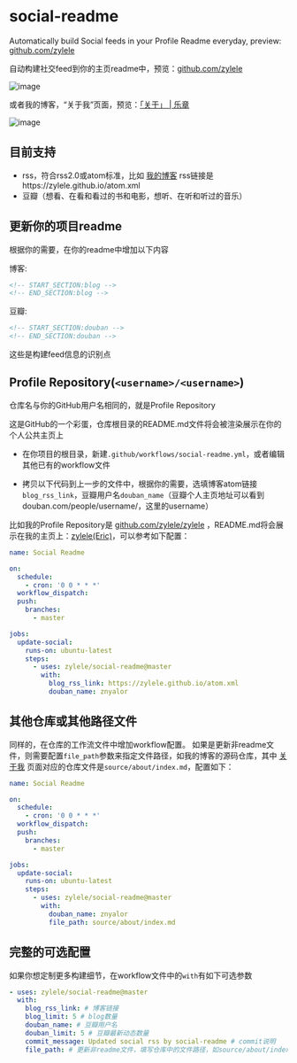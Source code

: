 # social-readme

Automatically build Social feeds in your Profile Readme everyday, preview: <a href="https://github.com/zylele" target="_blank">github.com/zylele</a>

自动构建社交feed到你的主页readme中，预览：<a href="https://github.com/zylele" target="_blank">github.com/zylele</a>

![image](https://user-images.githubusercontent.com/12383106/233308515-09e00a2a-9277-44a7-ba7b-1e975c50a326.png)

或者我的博客，“关于我”页面，预览：<a href="https://zylele.github.io" target="_blank">「关于」 | 乐章</a>

![image](https://user-images.githubusercontent.com/12383106/233309981-20be571c-92d6-4ff5-b9b1-a7df9049a3ad.png)

## 目前支持

- rss，符合rss2.0或atom标准，比如 [我的博客](https://zylele.github.io/) rss链接是https://zylele.github.io/atom.xml
- 豆瓣（想看、在看和看过的书和电影，想听、在听和听过的音乐）

## 更新你的项目readme

根据你的需要，在你的readme中增加以下内容

博客:
```html
<!-- START_SECTION:blog -->
<!-- END_SECTION:blog -->
```

豆瓣:
```html
<!-- START_SECTION:douban -->
<!-- END_SECTION:douban -->
```

这些是构建feed信息的识别点

## Profile Repository(`<username>/<username>`)

仓库名与你的GitHub用户名相同的，就是Profile Repository

这是GitHub的一个彩蛋，仓库根目录的README.md文件将会被渲染展示在你的个人公共主页上

- 在你项目的根目录，新建`.github/workflows/social-readme.yml`，或者编辑其他已有的workflow文件

- 拷贝以下代码到上一步的文件中，根据你的需要，选填博客atom链接`blog_rss_link`，豆瓣用户名`douban_name`（豆瓣个人主页地址可以看到douban.com/people/username/，这里的username）

比如我的Profile Repository是 [github.com/zylele/zylele](https://github.com/zylele/zylele) ，README.md将会展示在我的主页上：[zylele(Eric)](https://github.com/zylele)，可以参考如下配置：

```yml
name: Social Readme

on:
  schedule:
    - cron: '0 0 * * *'
  workflow_dispatch:
  push:
    branches:
      - master

jobs:
  update-social:
    runs-on: ubuntu-latest
    steps:
      - uses: zylele/social-readme@master
        with:
          blog_rss_link: https://zylele.github.io/atom.xml
          douban_name: znyalor
```

## 其他仓库或其他路径文件

同样的，在仓库的工作流文件中增加workflow配置。
如果是更新非readme文件，则需要配置`file_path`参数来指定文件路径，如我的博客的源码仓库，其中 [关于我](https://zylele.github.io/about/) 页面对应的仓库文件是`source/about/index.md`，配置如下：

```yml
name: Social Readme

on:
  schedule:
    - cron: '0 0 * * *'
  workflow_dispatch:
  push:
    branches:
      - master

jobs:
  update-social:
    runs-on: ubuntu-latest
    steps:
      - uses: zylele/social-readme@master
        with:
          douban_name: znyalor
          file_path: source/about/index.md
```

## 完整的可选配置

如果你想定制更多构建细节，在workflow文件中的`with`有如下可选参数

```yml
- uses: zylele/social-readme@master
  with:
    blog_rss_link: # 博客链接
    blog_limit: 5 # blog数量
    douban_name: # 豆瓣用户名
    douban_limit: 5 # 豆瓣最新动态数量
    commit_message: Updated social rss by social-readme # commit说明
    file_path: # 更新非readme文件，填写仓库中的文件路径，如source/about/index.md
```
